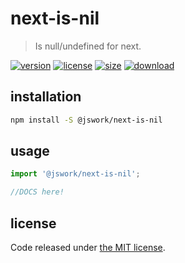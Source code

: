 # next-is-nil
> Is null/undefined for next.

[![version][version-image]][version-url]
[![license][license-image]][license-url]
[![size][size-image]][size-url]
[![download][download-image]][download-url]

## installation
```bash
npm install -S @jswork/next-is-nil
```

## usage
```js
import '@jswork/next-is-nil';

//DOCS here!
```

## license
Code released under [the MIT license](https://github.com/afeiship/next-is-nil/blob/master/LICENSE.txt).

[version-image]: https://img.shields.io/npm/v/@jswork/next-is-nil
[version-url]: https://npmjs.org/package/@jswork/next-is-nil

[license-image]: https://img.shields.io/npm/l/@jswork/next-is-nil
[license-url]: https://github.com/afeiship/next-is-nil/blob/master/LICENSE.txt

[size-image]: https://img.shields.io/bundlephobia/minzip/@jswork/next-is-nil
[size-url]: https://github.com/afeiship/next-is-nil/blob/master/dist/next-is-nil.min.js

[download-image]: https://img.shields.io/npm/dm/@jswork/next-is-nil
[download-url]: https://www.npmjs.com/package/@jswork/next-is-nil
